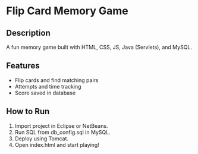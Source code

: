 # Flip Card Memory Game

## Description
A fun memory game built with HTML, CSS, JS, Java (Servlets), and MySQL.

## Features
- Flip cards and find matching pairs
- Attempts and time tracking
- Score saved in database

## How to Run
1. Import project in Eclipse or NetBeans.
2. Run SQL from db_config.sql in MySQL.
3. Deploy using Tomcat.
4. Open index.html and start playing!

